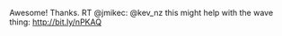 <!--
id: 231416823
link: http://kevinisom.info/post/231416823/awesome-thanks-rt-jmikec-kev-nz-this-might
slug: awesome-thanks-rt-jmikec-kev-nz-this-might
date: Tue Nov 03 2009 16:07:40 GMT+1300 (NZDT)
raw: {"blog_name":"kevinisom","id":231416823,"post_url":"http://kevinisom.info/post/231416823/awesome-thanks-rt-jmikec-kev-nz-this-might","slug":"awesome-thanks-rt-jmikec-kev-nz-this-might","type":"text","date":"2009-11-03 03:07:40 GMT","timestamp":1257217660,"state":"published","format":"html","reblog_key":"ungqwir3","tags":[],"short_url":"http://tmblr.co/Zw68YyDooFt","highlighted":[],"feed_item":"http://twitter.com/kev_nz/statuses/5380012697","from_feed_id":"650289","note_count":0,"title":null,"body":"<p>Awesome! Thanks. RT @jmikec: @kev_nz this might help with the wave thing: <a href=\"http://bit.ly/nPKAQ\" target=\"_blank\">http://bit.ly/nPKAQ</a></p>"}
publish: 2009-11-03
tags: 
title: null
-->


Awesome! Thanks. RT @jmikec: @kev\_nz this might help with the wave
thing: <http://bit.ly/nPKAQ>


